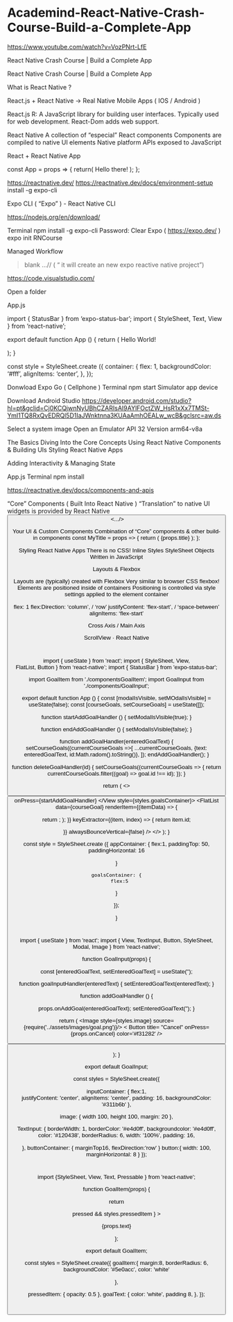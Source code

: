 # Academind-React-Native-Crash-Course-Build-a-Complete-App

https://www.youtube.com/watch?v=VozPNrt-LfE


React Native Crash Course | Build a Complete App

React Native Crash Course | Build a Complete App


What is React Native ?

React.js + React Native -> Real Native Mobile Apps ( IOS / Android ) 

React.js 
R: A JavaScript library for building user interfaces. 
Typically used for web development.
React-Dom adds web support.

React Native 
A collection of “especial” React components 
Components are compiled to native UI elements 
Native platform APIs exposed to JavaScript 

React + React Native App 

const App = props => {
return(
<View> 
<Text>Hello there!</Text>
);
};

https://reactnative.dev/
https://reactnative.dev/docs/environment-setup
install -g expo-cli 

Expo CLI ( “Expo” )    -    React Native CLI 


https://nodejs.org/en/download/

Terminal 
npm install -g expo-cli 
Password: 
Clear
Expo ( https://expo.dev/ ) 
expo init RNCourse 

Managed Workflow 
> blank …// ( “ it will create an new expo reactive native project”) 

https://code.visualstudio.com/

Open a folder 

App.js

import { StatusBar } from ‘expo-status-bar’; 
import { StyleSheet, Text, View } from ‘react-native’;

export default function App () {
return ( 
<View style={styles.container}>
<Text>Hello World!</Text>

<StatusBar style=”auto”/>
</View>
);
}


const style = StyleSheet.create ({
container: {
flex: 1,
backgroundColor: ‘#fff’,
alignItems: ‘center’,
},
});
 
Donwload 
Expo Go ( Cellphone ) 
Terminal 
npm start 
Simulator app device  

Download Android Studio 
https://developer.android.com/studio?hl=pt&gclid=Cj0KCQjwnNyUBhCZARIsAI9AYlFOctZW_HsR1xXx7TMSt-YmI1TQ8RxQvEDRQl5D1IaJWnktnna3KUAaAmhOEALw_wcB&gclsrc=aw.ds

Select a system image 
Open an Emulator 
API 32 Version arm64-v8a

The Basics 
Diving Into the Core Concepts 
Using React Native Components & Building UIs 
Styling React Native Apps 

Adding Interactivity & Managing State 

App.js
Terminal npm install 

https://reactnative.dev/docs/components-and-apis

“Core” Components ( Built Into React Native ) 
“Translation” to native UI widgets is provided by React Native
<View/>
<Text/>
<Button/>
<TextInput/>
<Image/>
<.../>

Your UI & Custom Components 
Combination of “Core” components & other build-in components
const MyTitle = props => {
return ( 
<View> 
<Text> {props.title}</Text> 
</View> 
);
};


Styling React Native Apps 
There is no CSS! 
Inline Styles 
StyleSheet Objects 
Written in JavaScript 


Layouts & Flexbox 

Layouts are (typically) created with Flexbox 
Very similar to browser CSS flexbox! 
Elements are positioned inside of containers 
Positioning is controlled via style settings applied to the element container 

flex: 1 
flex:Direction: ‘column’, / ‘row’ 
justifyContent: ‘flex-start’, / ‘space-between’
alignItems: ‘flex-start’ 

Cross Axis / Main Axis 


ScrollView · React Native

  #

import { useState } from 'react'; 
import { 
StyleSheet, 
View,  
FlatList,
Button
} from ‘react-native’;
import { StatusBar } from 'expo-status-bar'; 

import GoalItem from './componentsGoalItem';
import GoalInput from './components/GoalInput';

export default function App () {
const [modalIsVisible, setMOdalIsVisible] = useState(false);
const [courseGoals, setCourseGoals] = useState([]);

function startAddGoalHandler () {
 setModalIsVisible(true);
}

function endAddGoalHandler () {
setModalIsVisible(false);
}

function addGoalHandler(enteredGoalText) {
setCourseGoals((currentCourseGoals =>[
...currentCourseGoals, 
{text: enteredGoalText, id:Math.radom().toString()},
]);
 endAddGoalHandler();
}


function deleteGoalHandler(id) {
setCourseGoals((currentCourseGoals => { 
return currentCourseGoals.filter((goal) => goal.id !== id);
});
}


  return ( 
<>
<StatusBar style="light" />
    <View style={styles.appContainer}>
      <Button title='Add New Goal' 
              color="#a065ec" />
              onPress={startAddGoalHandler}
 <GoalInput 
     visible={modalIsVisible} 
     onAddGoal={addGoalHandler}
     onCancel={endAddGoalHandler}
/>
          </View style={styles.goalsContainer}>
       <FlatList 
 data={courseGoal} 
renderItem={(itemData)   => {

return <GoalItem 
  text={itemData.item.text} 
  id={itemData.item.id}
  onDeleteItem={deleteGoalHandler}
 />;
);
}} 
keyExtractor={(item, index) => {
return item.id; 

}}
alwaysBounceVertical={false}
/> 
</View>
</View>
</>
    );
}


const style = StyleSheet.create ({
 appContainer: {
    flex:1,
    paddingTop: 50,
    paddingHorizontal: 16
    
 } 
 
    goalsContainer: {
       flex:5 
}


});

}


#


import { useState } from 'react';
import { View, 
TextInput, 
Button, 
StyleSheet, 
Modal, 
Image 
} from 'react-native'; 

function GoalInput(props) { 

const [enteredGoalText, setEnteredGoalText] = useState('');

function goalInputHandler(enteredText) {
 setEnteredGoalText(enteredText); 
}

function addGoalHandler () {

props.onAddGoal(enteredGoalText);
setEnteredGoalText('');
}

return ( 
<Modal visible={props.visible} animationType="slide"> 
<View style={styles.inputContainer}>
<Image style={styles.image} source={require('../assets/images/goal.png')}/>
         <TextInput 
style={styles.textInput} 
placeholder="Your course goal!" 
onChangeText={goalInputHandler} 
value={enteredGoalText}
/>
<View style={styles.buttonContainer}> 
<View style>
< Button title= "Cancel" onPress={props.onCancel} color='#f31282' />
</View>  
<View style={style.button} >
 <Button title="Add Goal" onPress={addGoalHandler} color='#5e0acc' />
</View>
</View>
        
</View>
</Modal>
);
}


export default GoalInput; 

const styles = StyleSheet.create({

inputContainer: {
    flex:1,  
    justifyContent: 'center',
    alignItems: 'center',
    padding: 16,
    backgroundColor: '#311b6b'
 },

image: {
width 100,
height 100,
margin: 20
},

  TextInput: {
    borderWidth: 1,
    borderColor: '#e4d0ff',
    backgroundcolor: '#e4d0ff',
    color: '#120438',
    borderRadius: 6,
    width: '100%',
    padding: 16,
     
  },
buttonContainer: {
marginTop16,
flexDirection:'row'
}
button:{
width: 100,
marginHorizontal: 8 
}
});

#

import {StyleSheet, View, Text, Pressable } from 'react-native';

function GoalItem(props) {


return 

<View key={goal} style={styles.goalItem}>
<Pressable android_ripple={{color:'#210644'}} onPress={props.onDeleteItem.bind(this, props.id)}
style={({pressed) => pressed && styles.pressedItem }
>

<Text style={styles.goalText}>{props.text}</Text>
</View>
</Pressable>

};

export default GoalItem;

const styles = StyleSheet.create({
goalItem:{
margin:8, 
borderRadius: 6,
backgroundColor: '#5e0acc',
color: 'white'
 
},

pressedItem: {
opacity: 0.5
},
goalText: {
color: 'white',
padding 8,
},
});

#









  





